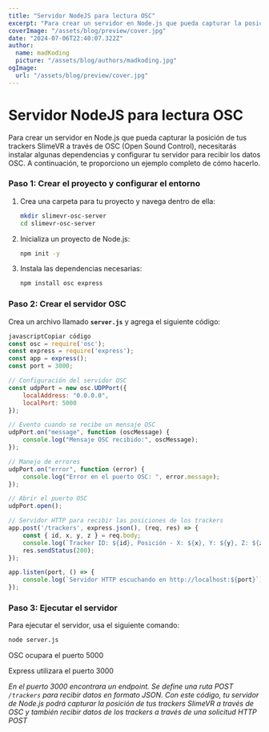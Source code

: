 ```yaml
---
title: "Servidor NodeJS para lectura OSC"
excerpt: "Para crear un servidor en Node.js que pueda capturar la posición de tus trackers SlimeVR a través de OSC (Open Sound Control), necesitarás instalar algunas dependencias y configurar tu servidor para recibir los datos OSC. A continuación, te proporciono un ejemplo completo de cómo hacerlo."
coverImage: "/assets/blog/preview/cover.jpg"
date: "2024-07-06T22:40:07.322Z"
author:
  name: madKoding
  picture: "/assets/blog/authors/madkoding.jpg"
ogImage:
  url: "/assets/blog/preview/cover.jpg"
---
```

# Servidor NodeJS para lectura OSC

Para crear un servidor en Node.js que pueda capturar la posición de tus trackers SlimeVR a través de OSC (Open Sound Control), necesitarás instalar algunas dependencias y configurar tu servidor para recibir los datos OSC. A continuación, te proporciono un ejemplo completo de cómo hacerlo.

### **Paso 1: Crear el proyecto y configurar el entorno**

1. Crea una carpeta para tu proyecto y navega dentro de ella:
    
    ```bash
    mkdir slimevr-osc-server
    cd slimevr-osc-server
    ```
    
2. Inicializa un proyecto de Node.js:
    
    ```bash
    npm init -y
    ```
    
3. Instala las dependencias necesarias:
    
    ```bash
    npm install osc express
    ```
    

### **Paso 2: Crear el servidor OSC**

Crea un archivo llamado **`server.js`** y agrega el siguiente código:

```jsx
javascriptCopiar código
const osc = require('osc');
const express = require('express');
const app = express();
const port = 3000;

// Configuración del servidor OSC
const udpPort = new osc.UDPPort({
    localAddress: "0.0.0.0",
    localPort: 5000
});

// Evento cuando se recibe un mensaje OSC
udpPort.on("message", function (oscMessage) {
    console.log("Mensaje OSC recibido:", oscMessage);
});

// Manejo de errores
udpPort.on("error", function (error) {
    console.log("Error en el puerto OSC: ", error.message);
});

// Abrir el puerto OSC
udpPort.open();

// Servidor HTTP para recibir las posiciones de los trackers
app.post('/trackers', express.json(), (req, res) => {
    const { id, x, y, z } = req.body;
    console.log(`Tracker ID: ${id}, Posición - X: ${x}, Y: ${y}, Z: ${z}`);
    res.sendStatus(200);
});

app.listen(port, () => {
    console.log(`Servidor HTTP escuchando en http://localhost:${port}`);
});
```

### **Paso 3: Ejecutar el servidor**

Para ejecutar el servidor, usa el siguiente comando:

```bash
node server.js
```

OSC ocupara el puerto 5000

Express utilizara el puerto 3000

*En el puerto 3000 encontrara un endpoint. Se define una ruta POST `/trackers` para recibir datos en formato JSON. Con este código, tu servidor de Node.js podrá capturar la posición de tus trackers SlimeVR a través de OSC y también recibir datos de los trackers a través de una solicitud HTTP POST*
